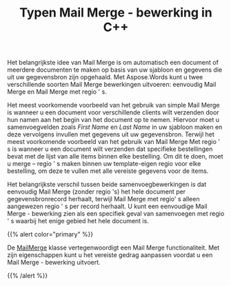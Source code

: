 ﻿---
title: Typen Mail Merge - bewerking in C++
second_title: Aspose.Words voor C++
articleTitle: Typen Mail Merge - bewerking
linktitle: Typen Mail Merge - bewerking
type: docs
description: "Voer twee verschillende soorten Mail Merge bewerkingen uit: eenvoudig Mail Merge en Mail Merge Met regio ' s die C++ gebruiken. Simple Mail Merge herhaalt het hele document per gegevensbronrecord, terwijl Mail Merge Met regio 's alleen aangewezen regio' s per record herhaalt."
keywords: "how to execute Mail Merge c++"
weight: 20
url: /nl/cpp/types-of-mail-merge-operations/
timestamp: 2024-09-24-14-35-44
---

Het belangrijkste idee van Mail Merge is om automatisch een document of meerdere documenten te maken op basis van uw sjabloon en gegevens die uit uw gegevensbron zijn opgehaald. Met Aspose.Words kunt u twee verschillende soorten Mail Merge bewerkingen uitvoeren: eenvoudig Mail Merge en Mail Merge met regio ' s.

Het meest voorkomende voorbeeld van het gebruik van simple Mail Merge is wanneer u een document voor verschillende clients wilt verzenden door hun namen aan het begin van het document op te nemen. Hiervoor moet u samenvoegvelden zoals *First Name* en *Last Name* in uw sjabloon maken en deze vervolgens invullen met gegevens uit uw gegevensbron. Terwijl het meest voorkomende voorbeeld van het gebruik van Mail Merge Met regio ' s is wanneer u een document wilt verzenden dat specifieke bestellingen bevat met de lijst van alle items binnen elke bestelling. Om dit te doen, moet u merge – regio ' s maken binnen uw template-eigen regio voor elke bestelling, om deze te vullen met alle vereiste gegevens voor de items.

Het belangrijkste verschil tussen beide samenvoegbewerkingen is dat eenvoudig Mail Merge (zonder regio 's) het hele document per gegevensbronrecord herhaalt, terwijl Mail Merge met regio' s alleen aangewezen regio ' s per record herhaalt. U kunt een eenvoudige Mail Merge - bewerking zien als een specifiek geval van samenvoegen met regio ' s waarbij het enige gebied het hele document is.

{{% alert color="primary" %}}

De [MailMerge](https://reference.aspose.com/words/cpp/class/aspose.words.mailmerging/mailmerge/) klasse vertegenwoordigt een Mail Merge functionaliteit. Met zijn eigenschappen kunt u het vereiste gedrag aanpassen voordat u een Mail Merge - bewerking uitvoert.

{{% /alert %}}

